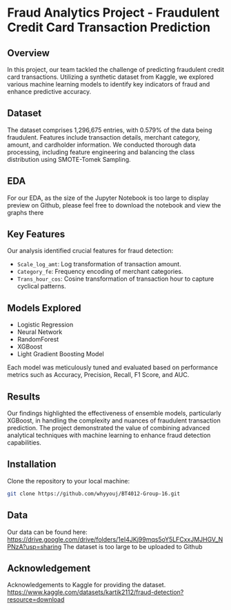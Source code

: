 # Fraud Analytics Project - Fraudulent Credit Card Transaction Prediction

## Overview
In this project, our team tackled the challenge of predicting fraudulent credit card transactions. Utilizing a synthetic dataset from Kaggle, we explored various machine learning models to identify key indicators of fraud and enhance predictive accuracy.

## Dataset
The dataset comprises 1,296,675 entries, with 0.579% of the data being fraudulent. Features include transaction details, merchant category, amount, and cardholder information. We conducted thorough data processing, including feature engineering and balancing the class distribution using SMOTE-Tomek Sampling.

## EDA
For our EDA, as the size of the Jupyter Notebook is too large to display preview on Github, please feel free to download the notebook and view the graphs there

## Key Features
Our analysis identified crucial features for fraud detection:
- `Scale_log_amt`: Log transformation of transaction amount.
- `Category_fe`: Frequency encoding of merchant categories.
- `Trans_hour_cos`: Cosine transformation of transaction hour to capture cyclical patterns.

## Models Explored
- Logistic Regression
- Neural Network
- RandomForest
- XGBoost
- Light Gradient Boosting Model

Each model was meticulously tuned and evaluated based on performance metrics such as Accuracy, Precision, Recall, F1 Score, and AUC.

## Results
Our findings highlighted the effectiveness of ensemble models, particularly XGBoost, in handling the complexity and nuances of fraudulent transaction prediction. The project demonstrated the value of combining advanced analytical techniques with machine learning to enhance fraud detection capabilities.

## Installation
Clone the repository to your local machine:
```bash
git clone https://github.com/whyyouj/BT4012-Group-16.git

```

## Data
Our data can be found here: 
https://drive.google.com/drive/folders/1eI4JKj99mqs5oY5LFCxxJMJHGV_NPNzA?usp=sharing
The dataset is too large to be uploaded to Github

## Acknowledgement
Acknowledgements to Kaggle for providing the dataset.
https://www.kaggle.com/datasets/kartik2112/fraud-detection?resource=download


